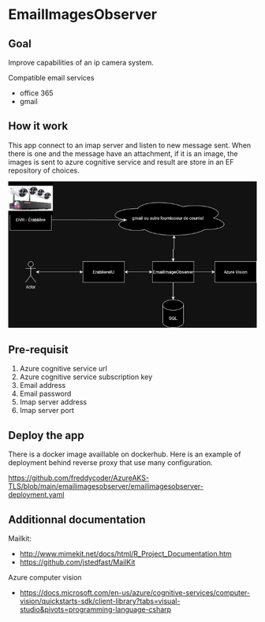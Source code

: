 # EmailImagesObserver

## Goal

Improve capabilities of an ip camera system.

Compatible email services

- office 365
- gmail

## How it work

This app connect to an imap server and listen to new message sent. When there is one and the message have an attachment, if it is an image, the images is sent to azure cognitive service and result are store in an EF repository of choices.

![Diagram](Docs/EmailImageObserver.drawio.png)

## Pre-requisit

1. Azure cognitive service url
2. Azure cognitive service subscription key
3. Email address
4. Email password
5. Imap server address
6. Imap server port

## Deploy the app

There is a docker image availlable on dockerhub. Here is an example of deployment behind reverse proxy that use many configuration.

https://github.com/freddycoder/AzureAKS-TLS/blob/main/emailimagesobserver/emailimagesobserver-deployment.yaml

## Additionnal documentation

Mailkit: 
 - http://www.mimekit.net/docs/html/R_Project_Documentation.htm
 - https://github.com/jstedfast/MailKit

Azure computer vision
 - https://docs.microsoft.com/en-us/azure/cognitive-services/computer-vision/quickstarts-sdk/client-library?tabs=visual-studio&pivots=programming-language-csharp
